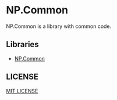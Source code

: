 # NP.Common

NP.Common is a library with common code.

## Libraries

- [NP.Common](./src/NP.Common/README.md)

## LICENSE

[MIT LICENSE](./LICENSE)